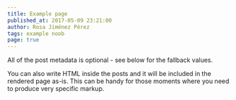 ```yaml
---
title: Example page
published_at: 2017-05-09 23:21:00
author: Rosa Jiménez Pérez
tags: example noob
page: true
---
```


All of the post metadata is optional - see below for the fallback values.

You can also write HTML inside the posts and it will be included in the rendered page as-is. This can be handy for those moments where you need to produce very specific markup.